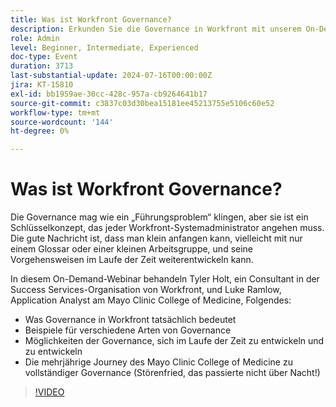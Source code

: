 ```yaml
---
title: Was ist Workfront Governance?
description: Erkunden Sie die Governance in Workfront mit unserem On-Demand-Webinar. Lernen Sie vom Mayo Clinic College of Medicine und von Workfront-Experten, kleine, sich entwickelnde Praktiken zu beginnen und sich an deren Journey zu umfassender Governance zu beteiligen.
role: Admin
level: Beginner, Intermediate, Experienced
doc-type: Event
duration: 3713
last-substantial-update: 2024-07-16T00:00:00Z
jira: KT-15810
exl-id: bb1959ae-30cc-428c-957a-cb9264641b17
source-git-commit: c3837c03d30bea15181ee45213755e5106c60e52
workflow-type: tm+mt
source-wordcount: '144'
ht-degree: 0%

---
```


# Was ist Workfront Governance?

Die Governance mag wie ein „Führungsproblem“ klingen, aber sie ist ein Schlüsselkonzept, das jeder Workfront-Systemadministrator angehen muss. Die gute Nachricht ist, dass man klein anfangen kann, vielleicht mit nur einem Glossar oder einer kleinen Arbeitsgruppe, und seine Vorgehensweisen im Laufe der Zeit weiterentwickeln kann.

In diesem On-Demand-Webinar behandeln Tyler Holt, ein Consultant in der Success Services-Organisation von Workfront, und Luke Ramlow, Application Analyst am Mayo Clinic College of Medicine, Folgendes:
* Was Governance in Workfront tatsächlich bedeutet
* Beispiele für verschiedene Arten von Governance
* Möglichkeiten der Governance, sich im Laufe der Zeit zu entwickeln und zu entwickeln
* Die mehrjährige Journey des Mayo Clinic College of Medicine zu vollständiger Governance (Störenfried, das passierte nicht über Nacht!)

>[!VIDEO](https://video.tv.adobe.com/v/3431003/?learn=on)

